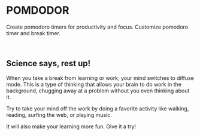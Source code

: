 # POMDODOR

Create pomodoro timers for productivity and focus. Customize pomodoro timer and break timer.

<br/>

## Science says, rest up!

When you take a break from learning or work, your mind switches to diffuse mode.
This is a type of thinking that allows your brain to do work in the background, chugging
away at a problem without you even thinking about it.

Try to take your mind off the work by doing a favorite activity like walking, reading,
surfing the web, or playing music.

It will also make your learning more fun. Give it a try!
